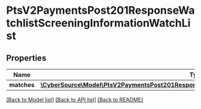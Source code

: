 # PtsV2PaymentsPost201ResponseWatchlistScreeningInformationWatchList

## Properties
Name | Type | Description | Notes
------------ | ------------- | ------------- | -------------
**matches** | [**\CyberSource\Model\PtsV2PaymentsPost201ResponseWatchlistScreeningInformationWatchListMatches[]**](PtsV2PaymentsPost201ResponseWatchlistScreeningInformationWatchListMatches.md) |  | [optional] 

[[Back to Model list]](../README.md#documentation-for-models) [[Back to API list]](../README.md#documentation-for-api-endpoints) [[Back to README]](../README.md)


